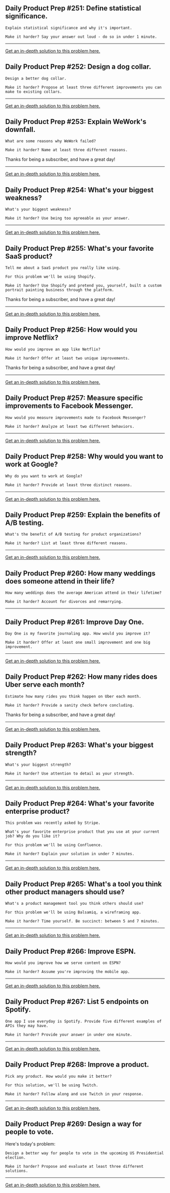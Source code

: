 ## Daily Product Prep #251: Define statistical significance.

```
Explain statistical significance and why it's important.

Make it harder? Say your answer out loud - do so in under 1 minute.
```

------

[Get an in-depth solution to this problem here.](https://dailyproductprep.com/problems/define-statistical-significance/solutions?utm_medium=email&utm_source=clock&utm_campaign=free_daily)

## Daily Product Prep #252: Design a dog collar.

```
Design a better dog collar.

Make it harder? Propose at least three different improvements you can make to existing collars.
```

------

[Get an in-depth solution to this problem here.](https://dailyproductprep.com/problems/design-a-dog-collar/solutions?utm_medium=email&utm_source=clock&utm_campaign=free_daily)

## Daily Product Prep #253: Explain WeWork's downfall.

```
What are some reasons why WeWork failed?

Make it harder? Name at least three different reasons.
```

Thanks for being a subscriber, and have a great day!

------

[Get an in-depth solution to this problem here.](https://dailyproductprep.com/problems/explain-weworks-downfall/solutions?utm_medium=email&utm_source=clock&utm_campaign=free_daily)

## Daily Product Prep #254: What's your biggest weakness?

```
What's your biggest weakness?

Make it harder? Use being too agreeable as your answer.
```

------

[Get an in-depth solution to this problem here.](https://dailyproductprep.com/problems/whats-your-biggest-weakness-5/solutions?utm_medium=email&utm_source=clock&utm_campaign=free_daily)

## Daily Product Prep #255: What's your favorite SaaS product?

```
Tell me about a SaaS product you really like using.

For this problem we'll be using Shopify.

Make it harder? Use Shopify and pretend you, yourself, built a custom portrait painting business through the platform.
```

Thanks for being a subscriber, and have a great day!

------

[Get an in-depth solution to this problem here.](https://dailyproductprep.com/problems/whats-your-favorite-saas-product/solutions?utm_medium=email&utm_source=clock&utm_campaign=free_daily)

## Daily Product Prep #256: How would you improve Netflix?

```
How would you improve an app like Netflix?

Make it harder? Offer at least two unique improvements.
```

Thanks for being a subscriber, and have a great day!

------

[Get an in-depth solution to this problem here.](https://dailyproductprep.com/problems/how-would-you-improve-netflix/solutions?utm_medium=email&utm_source=clock&utm_campaign=free_daily)

## Daily Product Prep #257: Measure specific improvements to Facebook Messenger.

```
How would you measure improvements made to Facebook Messenger?

Make it harder? Analyze at least two different behaviors.
```

------

[Get an in-depth solution to this problem here.](https://dailyproductprep.com/problems/measure-specific-improvements-to-facebook-messenger/solutions?utm_medium=email&utm_source=clock&utm_campaign=free_daily)

## Daily Product Prep #258: Why would you want to work at Google?

```
Why do you want to work at Google?

Make it harder? Provide at least three distinct reasons.
```

------

[Get an in-depth solution to this problem here.](https://dailyproductprep.com/problems/why-would-you-want-to-work-at-google/solutions?utm_medium=email&utm_source=clock&utm_campaign=free_daily)

## Daily Product Prep #259: Explain the benefits of A/B testing.

```
What's the benefit of A/B testing for product organizations?

Make it harder? List at least three different reasons.
```

------

[Get an in-depth solution to this problem here.](https://dailyproductprep.com/problems/explain-the-benefits-of-ab-testing/solutions?utm_medium=email&utm_source=clock&utm_campaign=free_daily)

## Daily Product Prep #260: How many weddings does someone attend in their life?

```
How many weddings does the average American attend in their lifetime?

Make it harder? Account for divorces and remarrying.
```

------

## Daily Product Prep #261: Improve Day One.

```
Day One is my favorite journaling app. How would you improve it?

Make it harder? Offer at least one small improvement and one big improvement.
```

------

[Get an in-depth solution to this problem here.](https://dailyproductprep.com/problems/improve-day-one/solutions?utm_medium=email&utm_source=clock&utm_campaign=free_daily)

## Daily Product Prep #262: How many rides does Uber serve each month?

```
Estimate how many rides you think happen on Uber each month.

Make it harder? Provide a sanity check before concluding.
```

Thanks for being a subscriber, and have a great day!

------

[Get an in-depth solution to this problem here.](https://dailyproductprep.com/problems/how-many-rides-does-uber-serve-each-month/solutions?utm_medium=email&utm_source=clock&utm_campaign=free_daily)

## Daily Product Prep #263: What's your biggest strength?

```
What's your biggest strength?

Make it harder? Use attention to detail as your strength.
```

------

[Get an in-depth solution to this problem here.](https://dailyproductprep.com/problems/whats-your-biggest-strength-3/solutions?utm_medium=email&utm_source=clock&utm_campaign=free_daily)

## Daily Product Prep #264: What's your favorite enterprise product?

```
This problem was recently asked by Stripe.

What's your favorite enterprise product that you use at your current job? Why do you like it?

For this problem we'll be using Confluence.

Make it harder? Explain your solution in under 7 minutes.
```

------

[Get an in-depth solution to this problem here.](https://dailyproductprep.com/problems/whats-your-favorite-enterprise-product-1/solutions?utm_medium=email&utm_source=clock&utm_campaign=free_daily)

## Daily Product Prep #265: What's a tool you think other product managers should use?

```
What's a product management tool you think others should use?

For this problem we'll be using Balsamiq, a wireframing app.

Make it harder? Time yourself. Be succinct: between 5 and 7 minutes.
```

------

[Get an in-depth solution to this problem here.](https://dailyproductprep.com/problems/whats-a-tool-you-think-other-product-managers-should-use-1/solutions?utm_medium=email&utm_source=clock&utm_campaign=free_daily)

## Daily Product Prep #266: Improve ESPN.

```
How would you improve how we serve content on ESPN?

Make it harder? Assume you're improving the mobile app.
```

------

[Get an in-depth solution to this problem here.](https://dailyproductprep.com/problems/improve-espn/solutions?utm_medium=email&utm_source=clock&utm_campaign=free_daily)

## Daily Product Prep #267: List 5 endpoints on Spotify.

```
One app I use everyday is Spotify. Provide five different examples of APIs they may have.

Make it harder? Provide your answer in under one minute.
```

------

[Get an in-depth solution to this problem here.](https://dailyproductprep.com/problems/list-5-endpoints-on-spotify/solutions?utm_medium=email&utm_source=clock&utm_campaign=free_daily)

## Daily Product Prep #268: Improve a product.

```
Pick any product. How would you make it better?

For this solution, we'll be using Twitch.

Make it harder? Follow along and use Twitch in your response.
```

------

[Get an in-depth solution to this problem here.](https://dailyproductprep.com/problems/improve-a-product/solutions?utm_medium=email&utm_source=clock&utm_campaign=free_daily)

## Daily Product Prep #269: Design a way for people to vote.

Here's today's problem:

```
Design a better way for people to vote in the upcoming US Presidential election.

Make it harder? Propose and evaluate at least three different solutions.
```

------

[Get an in-depth solution to this problem here.](https://dailyproductprep.com/problems/design-a-way-for-people-to-vote/solutions?utm_medium=email&utm_source=clock&utm_campaign=free_daily)

